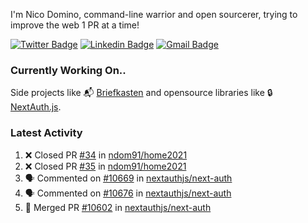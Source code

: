 
I'm Nico Domino, command-line warrior and open sourcerer, trying to improve the web 1 PR at a time!

[![Twitter Badge](https://img.shields.io/badge/-@ndom91-1ca0f1?style=flat-square&labelColor=1ca0f1&logo=twitter&logoColor=white&link=https://twitter.com/ndom91)](https://twitter.com/ndom91) [![Linkedin Badge](https://img.shields.io/badge/-ndom91-blue?style=flat-square&logo=Linkedin&logoColor=white&link=https://www.linkedin.com/in/ndom91/)](https://www.linkedin.com/in/ndom91/) [![Gmail Badge](https://img.shields.io/badge/-yo@ndo.dev-c14438?style=flat-square&logo=mail.ru&logoColor=white&link=mailto:yo@ndo.dev)](mailto:yo@ndo.dev)

### Currently Working On..

Side projects like 📬 [Briefkasten](https://briefkastenhq.com) and opensource libraries like 🔒 [NextAuth.js](https://github.com/nextauthjs/next-auth).

<!--START_SECTION_PROFILE_VIEWS:readme-info-->
<!--END_SECTION_PROFILE_VIEWS:readme-info-->

<!--START_SECTION_DAILY_COMMIT:readme-info-->
<!--END_SECTION_DAILY_COMMIT:readme-info-->

<!--START_SECTION_WEEKLY_COMMIT:readme-info-->
<!--END_SECTION_WEEKLY_COMMIT:readme-info-->

### Latest Activity

<!--START_SECTION:activity-->
1. ❌ Closed PR [#34](https://github.com/ndom91/home2021/pull/34) in [ndom91/home2021](https://github.com/ndom91/home2021)
2. ❌ Closed PR [#35](https://github.com/ndom91/home2021/pull/35) in [ndom91/home2021](https://github.com/ndom91/home2021)
3. 🗣 Commented on [#10669](https://github.com/nextauthjs/next-auth/pull/10669#issuecomment-2068176621) in [nextauthjs/next-auth](https://github.com/nextauthjs/next-auth)
4. 🗣 Commented on [#10676](https://github.com/nextauthjs/next-auth/pull/10676#issuecomment-2068176157) in [nextauthjs/next-auth](https://github.com/nextauthjs/next-auth)
5. 🎉 Merged PR [#10602](https://github.com/nextauthjs/next-auth/pull/10602) in [nextauthjs/next-auth](https://github.com/nextauthjs/next-auth)
<!--END_SECTION:activity-->
